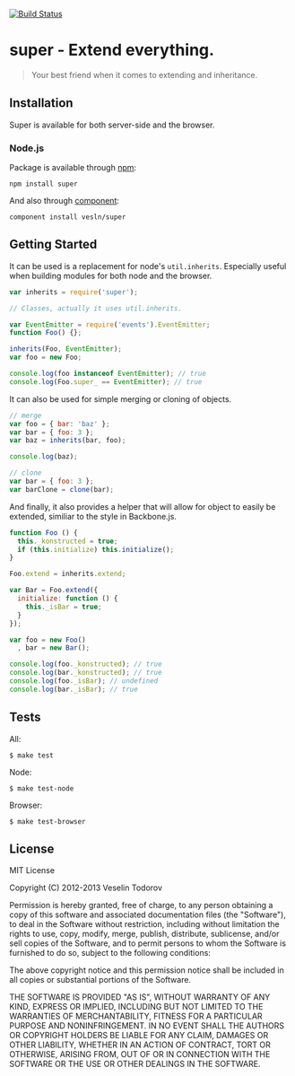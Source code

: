 [![Build Status](https://secure.travis-ci.org/vesln/super.png)](http://travis-ci.org/vesln/super)

# super - Extend everything.

> Your best friend when it comes to extending and inheritance.

## Installation

Super is available for both server-side and the browser.

### Node.js

Package is available through [npm](http://npmjs.org):

    npm install super

And also through [component](http://component.io):

    component install vesln/super


## Getting Started

It can be used is a replacement for node's `util.inherits`. Especially useful when building
modules for both node and the browser.

```javascript
var inherits = require('super');

// Classes, actually it uses util.inherits.

var EventEmitter = require('events').EventEmitter;
function Foo() {};

inherits(Foo, EventEmitter);
var foo = new Foo;

console.log(foo instanceof EventEmitter); // true
console.log(Foo.super_ == EventEmitter); // true
```

It can also be used for simple merging or cloning of objects.

```javascript
// merge
var foo = { bar: 'baz' };
var bar = { foo: 3 };
var baz = inherits(bar, foo);

console.log(baz);

// clone
var bar = { foo: 3 };
var barClone = clone(bar);
```

And finally, it also provides a helper that will allow for object to easily be
extended, similiar to the style in Backbone.js.

```javascript
function Foo () {
  this._konstructed = true;
  if (this.initialize) this.initialize();
}

Foo.extend = inherits.extend;

var Bar = Foo.extend({
  initialize: function () {
    this._isBar = true;
  }
});

var foo = new Foo()
  , bar = new Bar();

console.log(foo._konstructed); // true
console.log(bar._konstructed); // true
console.log(foo._isBar); // undefined
console.log(bar._isBar); // true
```

## Tests

All:

```
$ make test
```

Node:

```
$ make test-node
```

Browser:

```
$ make test-browser
```

## License

MIT License

Copyright (C) 2012-2013 Veselin Todorov

Permission is hereby granted, free of charge, to any person obtaining a copy of
this software and associated documentation files (the "Software"), to deal in
the Software without restriction, including without limitation the rights to
use, copy, modify, merge, publish, distribute, sublicense, and/or sell copies
of the Software, and to permit persons to whom the Software is furnished to do
so, subject to the following conditions:

The above copyright notice and this permission notice shall be included in all
copies or substantial portions of the Software.

THE SOFTWARE IS PROVIDED "AS IS", WITHOUT WARRANTY OF ANY KIND, EXPRESS OR
IMPLIED, INCLUDING BUT NOT LIMITED TO THE WARRANTIES OF MERCHANTABILITY,
FITNESS FOR A PARTICULAR PURPOSE AND NONINFRINGEMENT. IN NO EVENT SHALL THE
AUTHORS OR COPYRIGHT HOLDERS BE LIABLE FOR ANY CLAIM, DAMAGES OR OTHER
LIABILITY, WHETHER IN AN ACTION OF CONTRACT, TORT OR OTHERWISE, ARISING FROM,
OUT OF OR IN CONNECTION WITH THE SOFTWARE OR THE USE OR OTHER DEALINGS IN THE
SOFTWARE.
